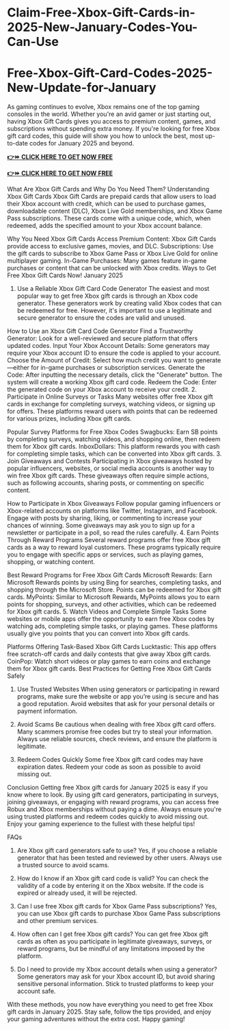# Claim-Free-Xbox-Gift-Cards-in-2025-New-January-Codes-You-Can-Use
# Free-Xbox-Gift-Card-Codes-2025-New-Update-for-January
As gaming continues to evolve, Xbox remains one of the top gaming consoles in the world. Whether you're an avid gamer or just starting out, having Xbox Gift Cards gives you access to premium content, games, and subscriptions without spending extra money. If you're looking for free Xbox gift card codes, this guide will show you how to unlock the best, most up-to-date codes for January 2025 and beyond.

**[👉⏩ CLICK HERE TO GET NOW FREE](https://groupzone.xyz/xbox-gift-card/)**

**[👉⏩ CLICK HERE TO GET NOW FREE](https://groupzone.xyz/xbox-gift-card/)**

What Are Xbox Gift Cards and Why Do You Need Them?
Understanding Xbox Gift Cards
Xbox Gift Cards are prepaid cards that allow users to load their Xbox account with credit, which can be used to purchase games, downloadable content (DLC), Xbox Live Gold memberships, and Xbox Game Pass subscriptions. These cards come with a unique code, which, when redeemed, adds the specified amount to your Xbox account balance.

Why You Need Xbox Gift Cards
Access Premium Content: Xbox Gift Cards provide access to exclusive games, movies, and DLC.
Subscriptions: Use the gift cards to subscribe to Xbox Game Pass or Xbox Live Gold for online multiplayer gaming.
In-Game Purchases: Many games feature in-game purchases or content that can be unlocked with Xbox credits.
Ways to Get Free Xbox Gift Cards Now! January 2025
1. Use a Reliable Xbox Gift Card Code Generator
The easiest and most popular way to get free Xbox gift cards is through an Xbox code generator. These generators work by creating valid Xbox codes that can be redeemed for free. However, it's important to use a legitimate and secure generator to ensure the codes are valid and unused.

How to Use an Xbox Gift Card Code Generator
Find a Trustworthy Generator: Look for a well-reviewed and secure platform that offers updated codes.
Input Your Xbox Account Details: Some generators may require your Xbox account ID to ensure the code is applied to your account.
Choose the Amount of Credit: Select how much credit you want to generate—either for in-game purchases or subscription services.
Generate the Code: After inputting the necessary details, click the "Generate" button. The system will create a working Xbox gift card code.
Redeem the Code: Enter the generated code on your Xbox account to receive your credit.
2. Participate in Online Surveys or Tasks
Many websites offer free Xbox gift cards in exchange for completing surveys, watching videos, or signing up for offers. These platforms reward users with points that can be redeemed for various prizes, including Xbox gift cards.

Popular Survey Platforms for Free Xbox Codes
Swagbucks: Earn SB points by completing surveys, watching videos, and shopping online, then redeem them for Xbox gift cards.
InboxDollars: This platform rewards you with cash for completing simple tasks, which can be converted into Xbox gift cards.
3. Join Giveaways and Contests
Participating in Xbox giveaways hosted by popular influencers, websites, or social media accounts is another way to win free Xbox gift cards. These giveaways often require simple actions, such as following accounts, sharing posts, or commenting on specific content.

How to Participate in Xbox Giveaways
Follow popular gaming influencers or Xbox-related accounts on platforms like Twitter, Instagram, and Facebook.
Engage with posts by sharing, liking, or commenting to increase your chances of winning.
Some giveaways may ask you to sign up for a newsletter or participate in a poll, so read the rules carefully.
4. Earn Points Through Reward Programs
Several reward programs offer free Xbox gift cards as a way to reward loyal customers. These programs typically require you to engage with specific apps or services, such as playing games, shopping, or watching content.

Best Reward Programs for Free Xbox Gift Cards
Microsoft Rewards: Earn Microsoft Rewards points by using Bing for searches, completing tasks, and shopping through the Microsoft Store. Points can be redeemed for Xbox gift cards.
MyPoints: Similar to Microsoft Rewards, MyPoints allows you to earn points for shopping, surveys, and other activities, which can be redeemed for Xbox gift cards.
5. Watch Videos and Complete Simple Tasks
Some websites or mobile apps offer the opportunity to earn free Xbox codes by watching ads, completing simple tasks, or playing games. These platforms usually give you points that you can convert into Xbox gift cards.

Platforms Offering Task-Based Xbox Gift Cards
Lucktastic: This app offers free scratch-off cards and daily contests that give away Xbox gift cards.
CoinPop: Watch short videos or play games to earn coins and exchange them for Xbox gift cards.
Best Practices for Getting Free Xbox Gift Cards Safely
1. Use Trusted Websites
When using generators or participating in reward programs, make sure the website or app you’re using is secure and has a good reputation. Avoid websites that ask for your personal details or payment information.

2. Avoid Scams
Be cautious when dealing with free Xbox gift card offers. Many scammers promise free codes but try to steal your information. Always use reliable sources, check reviews, and ensure the platform is legitimate.

3. Redeem Codes Quickly
Some free Xbox gift card codes may have expiration dates. Redeem your code as soon as possible to avoid missing out.

Conclusion
Getting free Xbox gift cards for January 2025 is easy if you know where to look. By using gift card generators, participating in surveys, joining giveaways, or engaging with reward programs, you can access free Robux and Xbox memberships without paying a dime. Always ensure you're using trusted platforms and redeem codes quickly to avoid missing out. Enjoy your gaming experience to the fullest with these helpful tips!

FAQs
1. Are Xbox gift card generators safe to use? Yes, if you choose a reliable generator that has been tested and reviewed by other users. Always use a trusted source to avoid scams.

2. How do I know if an Xbox gift card code is valid? You can check the validity of a code by entering it on the Xbox website. If the code is expired or already used, it will be rejected.

3. Can I use free Xbox gift cards for Xbox Game Pass subscriptions? Yes, you can use Xbox gift cards to purchase Xbox Game Pass subscriptions and other premium services.

4. How often can I get free Xbox gift cards? You can get free Xbox gift cards as often as you participate in legitimate giveaways, surveys, or reward programs, but be mindful of any limitations imposed by the platform.

5. Do I need to provide my Xbox account details when using a generator? Some generators may ask for your Xbox account ID, but avoid sharing sensitive personal information. Stick to trusted platforms to keep your account safe.

With these methods, you now have everything you need to get free Xbox gift cards in January 2025. Stay safe, follow the tips provided, and enjoy your gaming adventures without the extra cost. Happy gaming!







